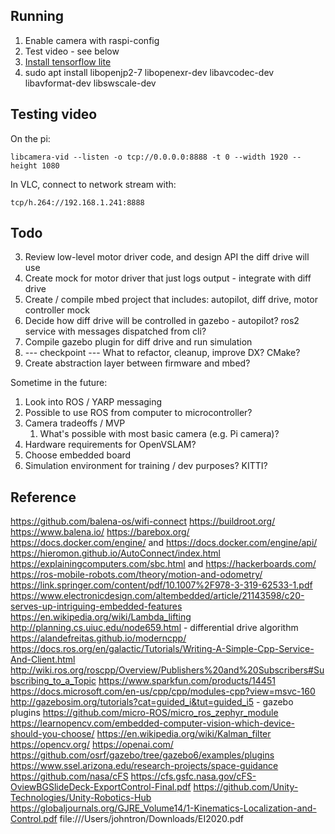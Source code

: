 ## Running

1. Enable camera with raspi-config
2. Test video - see below
3. [Install tensorflow lite](https://www.tensorflow.org/lite/guide/python#install_tensorflow_lite_for_python)
4. sudo apt install libopenjp2-7 libopenexr-dev libavcodec-dev libavformat-dev libswscale-dev 

## Testing video

On the pi:
```
libcamera-vid --listen -o tcp://0.0.0.0:8888 -t 0 --width 1920 --height 1080
```

In VLC, connect to network stream with:
```
tcp/h.264://192.168.1.241:8888
```

## Todo

3. Review low-level motor driver code, and design API the diff drive will use
4. Create mock for motor driver that just logs output - integrate with diff drive
5. Create / compile mbed project that includes: autopilot, diff drive, motor controller mock
6. Decide how diff drive will be controlled in gazebo - autopilot? ros2 service with messages dispatched from cli?
7. Compile gazebo plugin for diff drive and run simulation
8. --- checkpoint --- What to refactor, cleanup, improve DX? CMake?
9. Create abstraction layer between firmware and mbed?

Sometime in the future:

1. Look into ROS / YARP messaging
2. Possible to use ROS from computer to microcontroller?
3. Camera tradeoffs / MVP
   1. What's possible with most basic camera (e.g. Pi camera)?
4. Hardware requirements for OpenVSLAM?
5. Choose embedded board
6. Simulation environment for training / dev purposes? KITTI?

## Reference

https://github.com/balena-os/wifi-connect
https://buildroot.org/
https://www.balena.io/
https://barebox.org/
https://docs.docker.com/engine/ and https://docs.docker.com/engine/api/
https://hieromon.github.io/AutoConnect/index.html
https://explainingcomputers.com/sbc.html and https://hackerboards.com/
https://ros-mobile-robots.com/theory/motion-and-odometry/
https://link.springer.com/content/pdf/10.1007%2F978-3-319-62533-1.pdf
https://www.electronicdesign.com/altembedded/article/21143598/c20-serves-up-intriguing-embedded-features
https://en.wikipedia.org/wiki/Lambda_lifting
http://planning.cs.uiuc.edu/node659.html - differential drive algorithm
https://alandefreitas.github.io/moderncpp/
https://docs.ros.org/en/galactic/Tutorials/Writing-A-Simple-Cpp-Service-And-Client.html
http://wiki.ros.org/roscpp/Overview/Publishers%20and%20Subscribers#Subscribing_to_a_Topic
https://www.sparkfun.com/products/14451
https://docs.microsoft.com/en-us/cpp/cpp/modules-cpp?view=msvc-160
http://gazebosim.org/tutorials?cat=guided_i&tut=guided_i5 - gazebo plugins
https://github.com/micro-ROS/micro_ros_zephyr_module
https://learnopencv.com/embedded-computer-vision-which-device-should-you-choose/
https://en.wikipedia.org/wiki/Kalman_filter
https://opencv.org/
https://openai.com/
https://github.com/osrf/gazebo/tree/gazebo6/examples/plugins
https://www.ssel.arizona.edu/research-projects/space-guidance
https://github.com/nasa/cFS
https://cfs.gsfc.nasa.gov/cFS-OviewBGSlideDeck-ExportControl-Final.pdf
https://github.com/Unity-Technologies/Unity-Robotics-Hub
https://globaljournals.org/GJRE_Volume14/1-Kinematics-Localization-and-Control.pdf
file:///Users/johntron/Downloads/EI2020.pdf